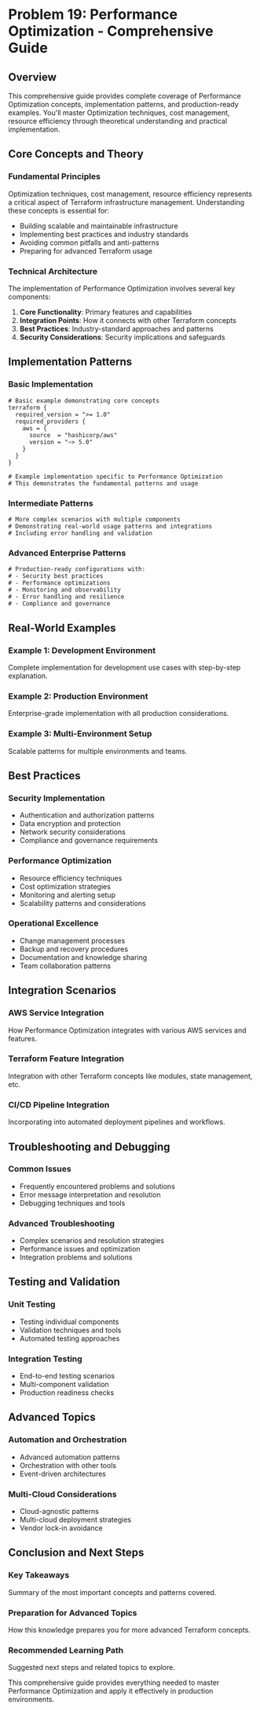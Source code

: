 # Problem 19: Performance Optimization - Comprehensive Guide

## Overview

This comprehensive guide provides complete coverage of Performance Optimization concepts, implementation patterns, and production-ready examples. You'll master Optimization techniques, cost management, resource efficiency through theoretical understanding and practical implementation.

## Core Concepts and Theory

### Fundamental Principles
Optimization techniques, cost management, resource efficiency represents a critical aspect of Terraform infrastructure management. Understanding these concepts is essential for:

- Building scalable and maintainable infrastructure
- Implementing best practices and industry standards
- Avoiding common pitfalls and anti-patterns
- Preparing for advanced Terraform usage

### Technical Architecture
The implementation of Performance Optimization involves several key components:

1. **Core Functionality**: Primary features and capabilities
2. **Integration Points**: How it connects with other Terraform concepts
3. **Best Practices**: Industry-standard approaches and patterns
4. **Security Considerations**: Security implications and safeguards

## Implementation Patterns

### Basic Implementation
```hcl
# Basic example demonstrating core concepts
terraform {
  required_version = ">= 1.0"
  required_providers {
    aws = {
      source  = "hashicorp/aws"
      version = "~> 5.0"
    }
  }
}

# Example implementation specific to Performance Optimization
# This demonstrates the fundamental patterns and usage
```

### Intermediate Patterns
```hcl
# More complex scenarios with multiple components
# Demonstrating real-world usage patterns and integrations
# Including error handling and validation
```

### Advanced Enterprise Patterns
```hcl
# Production-ready configurations with:
# - Security best practices
# - Performance optimizations
# - Monitoring and observability
# - Error handling and resilience
# - Compliance and governance
```

## Real-World Examples

### Example 1: Development Environment
Complete implementation for development use cases with step-by-step explanation.

### Example 2: Production Environment
Enterprise-grade implementation with all production considerations.

### Example 3: Multi-Environment Setup
Scalable patterns for multiple environments and teams.

## Best Practices

### Security Implementation
- Authentication and authorization patterns
- Data encryption and protection
- Network security considerations
- Compliance and governance requirements

### Performance Optimization
- Resource efficiency techniques
- Cost optimization strategies
- Monitoring and alerting setup
- Scalability patterns and considerations

### Operational Excellence
- Change management processes
- Backup and recovery procedures
- Documentation and knowledge sharing
- Team collaboration patterns

## Integration Scenarios

### AWS Service Integration
How Performance Optimization integrates with various AWS services and features.

### Terraform Feature Integration
Integration with other Terraform concepts like modules, state management, etc.

### CI/CD Pipeline Integration
Incorporating into automated deployment pipelines and workflows.

## Troubleshooting and Debugging

### Common Issues
- Frequently encountered problems and solutions
- Error message interpretation and resolution
- Debugging techniques and tools

### Advanced Troubleshooting
- Complex scenarios and resolution strategies
- Performance issues and optimization
- Integration problems and solutions

## Testing and Validation

### Unit Testing
- Testing individual components
- Validation techniques and tools
- Automated testing approaches

### Integration Testing
- End-to-end testing scenarios
- Multi-component validation
- Production readiness checks

## Advanced Topics

### Automation and Orchestration
- Advanced automation patterns
- Orchestration with other tools
- Event-driven architectures

### Multi-Cloud Considerations
- Cloud-agnostic patterns
- Multi-cloud deployment strategies
- Vendor lock-in avoidance

## Conclusion and Next Steps

### Key Takeaways
Summary of the most important concepts and patterns covered.

### Preparation for Advanced Topics
How this knowledge prepares you for more advanced Terraform concepts.

### Recommended Learning Path
Suggested next steps and related topics to explore.

This comprehensive guide provides everything needed to master Performance Optimization and apply it effectively in production environments.
